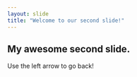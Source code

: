 ```yaml
---
layout: slide
title: "Welcome to our second slide!"
---
```

## My awesome second slide.
Use the left arrow to go back!

